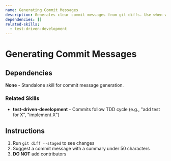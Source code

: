 ```yaml
---
name: Generating Commit Messages
description: Generates clear commit messages from git diffs. Use when writing commit messages or reviewing staged changes.
dependencies: []
related-skills:
  - test-driven-development
---
```


# Generating Commit Messages

## Dependencies

**None** - Standalone skill for commit message generation.

### Related Skills
- **test-driven-development** - Commits follow TDD cycle (e.g., "add test for X", "implement X")

## Instructions

1. Run `git diff --staged` to see changes
2. Suggest a commit message with a summary under 50 characters
3. **DO NOT** add contributors

